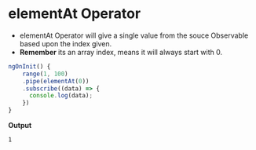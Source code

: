 <h1>elementAt Operator</h1>

- elementAt Operator will give a single value from the souce Observable based upon the index given.
- **Remember** its an array index, means it will always start with 0.

```ts
ngOnInit() {
    range(1, 100)
    .pipe(elementAt(0))
    .subscribe((data) => {
      console.log(data);
    })
}
```
**Output**
```
1
```